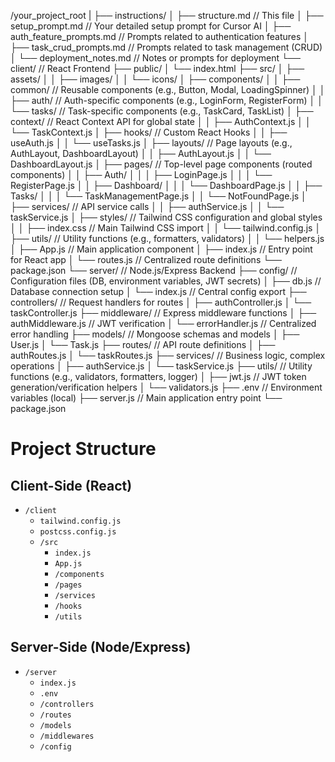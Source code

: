 /your_project_root
|
├── instructions/
│   ├── structure.md        // This file
│   ├── setup_prompt.md     // Your detailed setup prompt for Cursor AI
│   ├── auth_feature_prompts.md // Prompts related to authentication features
│   ├── task_crud_prompts.md    // Prompts related to task management (CRUD)
│   └── deployment_notes.md // Notes or prompts for deployment
└── client/                 // React Frontend
    ├── public/
    │   └── index.html
    ├── src/
    │   ├── assets/
    │   │   ├── images/
    │   │   └── icons/
    │   ├── components/
    │   │   ├── common/         // Reusable components (e.g., Button, Modal, LoadingSpinner)
    │   │   ├── auth/           // Auth-specific components (e.g., LoginForm, RegisterForm)
    │   │   └── tasks/          // Task-specific components (e.g., TaskCard, TaskList)
    │   ├── context/            // React Context API for global state
    │   │   ├── AuthContext.js
    │   │   └── TaskContext.js
    │   ├── hooks/              // Custom React Hooks
    │   │   ├── useAuth.js
    │   │   └── useTasks.js
    │   ├── layouts/            // Page layouts (e.g., AuthLayout, DashboardLayout)
    │   │   ├── AuthLayout.js
    │   │   └── DashboardLayout.js
    │   ├── pages/              // Top-level page components (routed components)
    │   │   ├── Auth/
    │   │   │   ├── LoginPage.js
    │   │   │   └── RegisterPage.js
    │   │   ├── Dashboard/
    │   │   │   └── DashboardPage.js
    │   │   ├── Tasks/
    │   │   │   └── TaskManagementPage.js
    │   │   └── NotFoundPage.js
    │   ├── services/           // API service calls
    │   │   ├── authService.js
    │   │   └── taskService.js
    │   ├── styles/             // Tailwind CSS configuration and global styles
    │   │   ├── index.css       // Main Tailwind CSS import
    │   │   └── tailwind.config.js
    │   ├── utils/              // Utility functions (e.g., formatters, validators)
    │   │   └── helpers.js
    │   ├── App.js              // Main application component
    │   ├── index.js            // Entry point for React app
    │   └── routes.js           // Centralized route definitions
    └── package.json
└── server/                 // Node.js/Express Backend
    ├── config/             // Configuration files (DB, environment variables, JWT secrets)
    │   ├── db.js           // Database connection setup
    │   └── index.js        // Central config export
    ├── controllers/        // Request handlers for routes
    │   ├── authController.js
    │   └── taskController.js
    ├── middleware/         // Express middleware functions
    │   ├── authMiddleware.js // JWT verification
    │   └── errorHandler.js   // Centralized error handling
    ├── models/             // Mongoose schemas and models
    │   ├── User.js
    │   └── Task.js
    ├── routes/             // API route definitions
    │   ├── authRoutes.js
    │   └── taskRoutes.js
    ├── services/           // Business logic, complex operations
    │   ├── authService.js
    │   └── taskService.js
    ├── utils/              // Utility functions (e.g., validators, formatters, logger)
    │   ├── jwt.js          // JWT token generation/verification helpers
    │   └── validators.js
    ├── .env                // Environment variables (local)
    ├── server.js           // Main application entry point
    └── package.json

# Project Structure

## Client-Side (React)
- `/client`
  - `tailwind.config.js`
  - `postcss.config.js`
  - `/src`
    - `index.js`
    - `App.js`
    - `/components`
    - `/pages`
    - `/services`
    - `/hooks`
    - `/utils`

## Server-Side (Node/Express)
- `/server`
  - `index.js`
  - `.env`
  - `/controllers`
  - `/routes`
  - `/models`
  - `/middlewares`
  - `/config`

